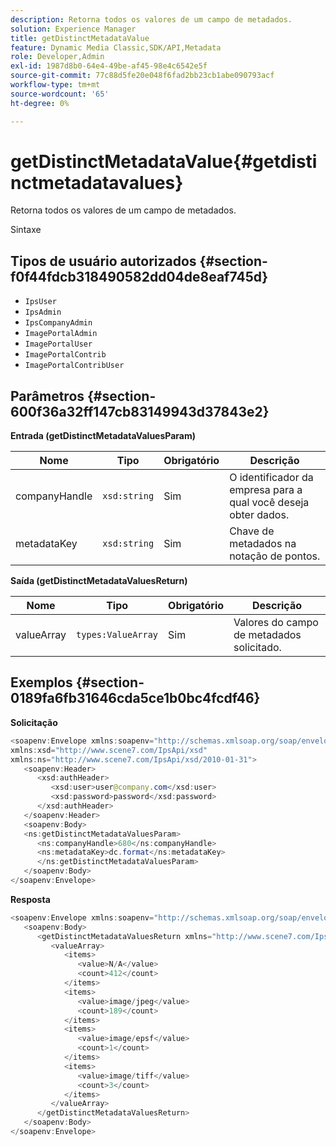 ```yaml
---
description: Retorna todos os valores de um campo de metadados.
solution: Experience Manager
title: getDistinctMetadataValue
feature: Dynamic Media Classic,SDK/API,Metadata
role: Developer,Admin
exl-id: 1987d8b0-64e4-49be-af45-98e4c6542e5f
source-git-commit: 77c88d5fe20e048f6fad2bb23cb1abe090793acf
workflow-type: tm+mt
source-wordcount: '65'
ht-degree: 0%

---
```


# getDistinctMetadataValue{#getdistinctmetadatavalues}

Retorna todos os valores de um campo de metadados.

Sintaxe

## Tipos de usuário autorizados {#section-f0f44fdcb318490582dd04de8eaf745d}

* `IpsUser`
* `IpsAdmin`
* `IpsCompanyAdmin`
* `ImagePortalAdmin`
* `ImagePortalUser`
* `ImagePortalContrib`
* `ImagePortalContribUser`

## Parâmetros {#section-600f36a32ff147cb83149943d37843e2}

**Entrada (getDistinctMetadataValuesParam)**

| Nome | Tipo | Obrigatório | Descrição |
|---|---|---|---|
| companyHandle | `xsd:string` | Sim | O identificador da empresa para a qual você deseja obter dados. |
| metadataKey | `xsd:string` | Sim | Chave de metadados na notação de pontos. |

**Saída (getDistinctMetadataValuesReturn)**

| Nome | Tipo | Obrigatório | Descrição |
|---|---|---|---|
| valueArray | `types:ValueArray` | Sim | Valores do campo de metadados solicitado. |

## Exemplos {#section-0189fa6fb31646cda5ce1b0bc4fcdf46}

**Solicitação**

```java
<soapenv:Envelope xmlns:soapenv="http://schemas.xmlsoap.org/soap/envelope/"
xmlns:xsd="http://www.scene7.com/IpsApi/xsd"
xmlns:ns="http://www.scene7.com/IpsApi/xsd/2010-01-31">
   <soapenv:Header>
      <xsd:authHeader>
         <xsd:user>user@company.com</xsd:user>
         <xsd:password>password</xsd:password>
      </xsd:authHeader>
   </soapenv:Header>
   <soapenv:Body>
   <ns:getDistinctMetadataValuesParam>
      <ns:companyHandle>680</ns:companyHandle>
      <ns:metadataKey>dc.format</ns:metadataKey>
      </ns:getDistinctMetadataValuesParam>
   </soapenv:Body>
</soapenv:Envelope>
```

**Resposta**

```java
<soapenv:Envelope xmlns:soapenv="http://schemas.xmlsoap.org/soap/envelope/">
   <soapenv:Body>
      <getDistinctMetadataValuesReturn xmlns="http://www.scene7.com/IpsApi/xsd/2010-01-31">
         <valueArray>
            <items>
               <value>N/A</value>
               <count>412</count>
            </items>
            <items>
               <value>image/jpeg</value>
               <count>189</count>
            </items>
            <items>
               <value>image/epsf</value>
               <count>1</count>
            </items>
            <items>
               <value>image/tiff</value>
               <count>3</count>
            </items>
         </valueArray>
      </getDistinctMetadataValuesReturn>
   </soapenv:Body>
</soapenv:Envelope>
```
